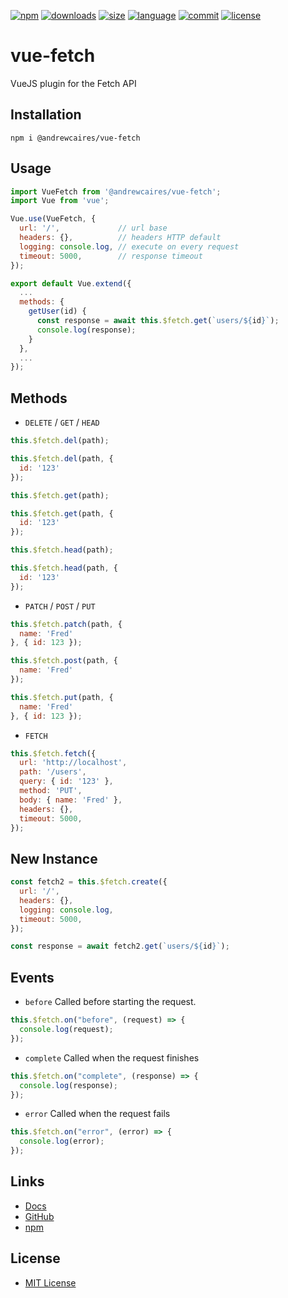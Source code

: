 [![npm](https://img.shields.io/npm/v/@andrewcaires/vue-fetch?color=blue&logo=npm)](https://www.npmjs.com/package/@andrewcaires/vue-fetch)
[![downloads](https://img.shields.io/npm/dt/@andrewcaires/vue-fetch?color=blue)](https://www.npmjs.com/package/@andrewcaires/vue-fetch)
[![size](https://img.shields.io/github/repo-size/andrewcaires/vue-fetch?color=blue)](https://github.com/andrewcaires/vue-fetch)
[![language](https://img.shields.io/github/languages/top/andrewcaires/vue-fetch?color=blue)](https://github.com/andrewcaires/vue-fetch)
[![commit](https://img.shields.io/github/last-commit/andrewcaires/vue-fetch?color=blue&logo=github)](https://github.com/andrewcaires/vue-fetch)
[![license](https://img.shields.io/github/license/andrewcaires/vue-fetch?color=blue)](https://github.com/andrewcaires/vue-fetch/blob/main/LICENSE)

# vue-fetch

VueJS plugin for the Fetch API

## Installation

```npm i @andrewcaires/vue-fetch```

## Usage

```js
import VueFetch from '@andrewcaires/vue-fetch';
import Vue from 'vue';

Vue.use(VueFetch, {
  url: '/',             // url base
  headers: {},          // headers HTTP default
  logging: console.log, // execute on every request
  timeout: 5000,        // response timeout
});

export default Vue.extend({
  ...
  methods: {
    getUser(id) {
      const response = await this.$fetch.get(`users/${id}`);
      console.log(response);
    }
  },
  ...
});
```

## Methods

- `DELETE` / `GET` / `HEAD`

```js
this.$fetch.del(path);

this.$fetch.del(path, {
  id: '123'
});

this.$fetch.get(path);

this.$fetch.get(path, {
  id: '123'
});

this.$fetch.head(path);

this.$fetch.head(path, {
  id: '123'
});
```

- `PATCH` / `POST` / `PUT`

```js
this.$fetch.patch(path, {
  name: 'Fred'
}, { id: 123 });

this.$fetch.post(path, {
  name: 'Fred'
});

this.$fetch.put(path, {
  name: 'Fred'
}, { id: 123 });
```

- `FETCH`

```js
this.$fetch.fetch({
  url: 'http://localhost',
  path: '/users',
  query: { id: '123' },
  method: 'PUT',
  body: { name: 'Fred' },
  headers: {},
  timeout: 5000,
});
```

## New Instance

```js
const fetch2 = this.$fetch.create({
  url: '/',
  headers: {},
  logging: console.log,
  timeout: 5000,
});

const response = await fetch2.get(`users/${id}`);
```

## Events

- `before` Called before starting the request.

```js
this.$fetch.on("before", (request) => {
  console.log(request);
});
```

- `complete` Called when the request finishes

```js
this.$fetch.on("complete", (response) => {
  console.log(response);
});
```

- `error` Called when the request fails

```js
this.$fetch.on("error", (error) => {
  console.log(error);
});
```

## Links

* [Docs](https://github.com/andrewcaires/vue-fetch#readme)
* [GitHub](https://github.com/andrewcaires/vue-fetch)
* [npm](https://www.npmjs.com/package/@andrewcaires/vue-fetch)

## License

* [MIT License](https://github.com/andrewcaires/vue-fetch/blob/main/LICENSE)
